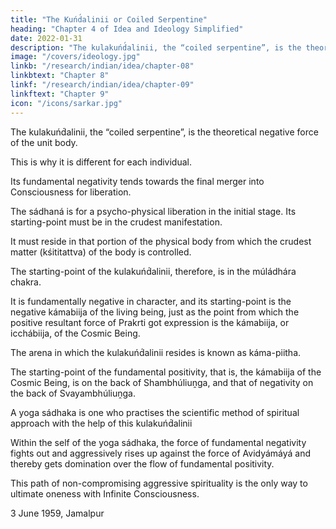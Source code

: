 ```yaml
---
title: "The Kuńd́alinii or Coiled Serpentine"
heading: "Chapter 4 of Idea and Ideology Simplified"
date: 2022-01-31
description: "The kulakuńd́alinii, the “coiled serpentine”, is the theoretical negative force of the unit body. This is why it is different for each individual."
image: "/covers/ideology.jpg"
linkb: "/research/indian/idea/chapter-08"
linkbtext: "Chapter 8"
linkf: "/research/indian/idea/chapter-09"
linkftext: "Chapter 9"
icon: "/icons/sarkar.jpg"
---
```




The kulakuńd́alinii, the “coiled serpentine”, is the theoretical negative force of the unit body. 

This is why it is different for each individual.

Its fundamental negativity tends towards the final merger into <!-- Puruśa --> Consciousness for liberation.<!--  attaining mokśa, is called . -->


The sádhaná is for a psycho-physical liberation in the initial stage. Its starting-point must be in the crudest manifestation. 

It must reside in that portion of the physical body from which the crudest matter (kśititattva) of the body is controlled. 

The starting-point of the kulakuńd́alinii, therefore, is in the múládhára chakra. 

It is fundamentally negative in character, and its starting-point is the negative kámabiija of the living being, just as the point from which the positive resultant force of Prakrti got expression is the kámabiija, or icchábiija, of the Cosmic Being.

The arena in which the kulakuńd́alinii resides is known as káma-piitha. 

The starting-point of the fundamental positivity, that is, the kámabiija of the Cosmic Being, is on the back of Shambhúliuṋga, and that of negativity on the back of Svayambhúliuṋga. 


A yoga sádhaka is one who practises the scientific method of spiritual approach with the help of this kulakuńd́alinii

Within the self of the yoga sádhaka, the force of fundamental negativity fights out and aggressively rises up against the force of Avidyámáyá and thereby gets domination over the flow of fundamental positivity. 

This path of non-compromising aggressive spirituality is the only way to ultimate oneness with Infinite Consciousness.

3 June 1959, Jamalpur
